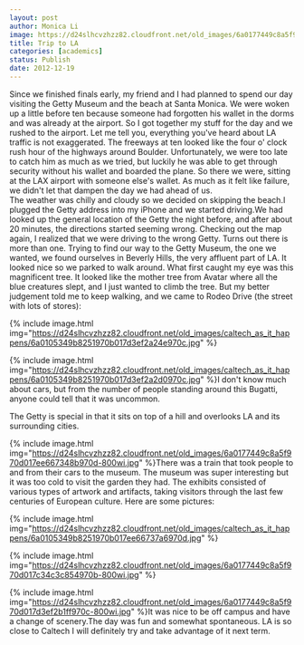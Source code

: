 ```yaml
---
layout: post
author: Monica Li
image: https://d24slhcvzhzz82.cloudfront.net/old_images/6a0177449c8a5f970d017d3ef2a8be970c-800wi.jpg
title: Trip to LA
categories: [academics]
status: Publish
date: 2012-12-19
---
```



<div id="yiv1999947911yui_3_7_2_15_1355816772458_39">Since we finished finals early, my friend and I had planned to spend our day visiting the Getty Museum and the beach at Santa Monica. We were woken up a little before ten because someone had forgotten his wallet in the dorms and was already at the airport. So I got together my stuff for the day and we rushed to the airport. Let me tell you, everything you've heard about LA traffic is not exaggerated. The freeways at ten looked like the four o' clock rush hour of the highways around Boulder. Unfortunately, we were too late to catch him as much as we tried, but luckily he was able to get through security without his wallet and boarded the plane. So there we were, sitting at the LAX airport with someone else's wallet. As much as it felt like failure, we didn't let that dampen the day we had ahead of us.

<div id="yiv1999947911yui_3_7_2_15_1355816772458_39">The weather was chilly and cloudy so we decided on skipping the beach.I plugged the Getty address into my iPhone and we started driving.We had looked up the general location of the Getty the night before, and after about 20 minutes, the directions started seeming wrong. Checking out the map again, I realized that we were driving to the wrong Getty. Turns out there is more than one. Trying to find our way to the Getty Museum, the one we wanted, we found ourselves in Beverly Hills, the very affluent part of LA. It looked nice so we parked to walk around. What first caught my eye was this magnificent tree. It looked like the mother tree from Avatar where all the blue creatures slept, and I just wanted to climb the tree. But my better judgement told me to keep walking, and we came to Rodeo Drive (the street with lots of stores):

<div id="yiv1999947911yui_3_7_2_15_1355816772458_39">


{% include image.html img="https://d24slhcvzhzz82.cloudfront.net/old_images/caltech_as_it_happens/6a0105349b8251970b017d3ef2a24e970c.jpg" %}


{% include image.html img="https://d24slhcvzhzz82.cloudfront.net/old_images/caltech_as_it_happens/6a0105349b8251970b017d3ef2a2d0970c.jpg" %}I don't know much about cars, but from the number of people standing around this Bugatti, anyone could tell that it was uncommon.

<div id="yiv1999947911yui_3_7_2_15_1355816772458_39">The Getty is special in that it sits on top of a hill and overlooks LA and its surrounding cities. 


{% include image.html img="https://d24slhcvzhzz82.cloudfront.net/old_images/6a0177449c8a5f970d017ee667348b970d-800wi.jpg" %}There was a train that took people to and from their cars to the museum. The museum was super interesting but it was too cold to visit the garden they had. The exhibits consisted of various types of artwork and artifacts, taking visitors through the last few centuries of European culture. Here are some pictures:


{% include image.html img="https://d24slhcvzhzz82.cloudfront.net/old_images/caltech_as_it_happens/6a0105349b8251970b017ee66737a6970d.jpg" %}


{% include image.html img="https://d24slhcvzhzz82.cloudfront.net/old_images/6a0177449c8a5f970d017c34c3c854970b-800wi.jpg" %}


{% include image.html img="https://d24slhcvzhzz82.cloudfront.net/old_images/6a0177449c8a5f970d017d3ef2b1ff970c-800wi.jpg" %}It was nice to be off campus and have a change of scenery.The day was fun and somewhat spontaneous. LA is so close to Caltech I will definitely try and take advantage of it next term.

